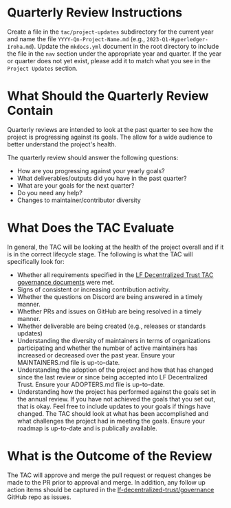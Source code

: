 [//]: # (SPDX-License-Identifier: CC-BY-4.0)

# Quarterly Review Instructions
Create a file in the `tac/project-updates` subdirectory for the current year and name the file `YYYY-Qn-Project-Name.md` (e.g., `2023-Q1-Hyperledger-Iroha.md`).  Update the `mkdocs.yml` document in the root directory to include the file in the `nav` section under the appropriate year and quarter. If the year or quarter does not yet exist, please add it to match what you see in the `Project Updates` section.

# What Should the Quarterly Review Contain
Quarterly reviews are intended to look at the past quarter to see how the project is progressing against its goals. The allow for a wide audience to better understand the project's health. 

The quarterly review should answer the following questions:

- How are you progressing against your yearly goals?
- What deliverables/outputs did you have in the past quarter?
- What are your goals for the next quarter?
- Do you need any help?
- Changes to maintainer/contributor diversity

# What Does the TAC Evaluate
In general, the TAC will be looking at the health of the project overall and if it is in the correct lifecycle stage. The following is what the TAC will specifically look for:

- Whether all requirements specified in the [LF Decentralized Trust TAC governance documents](../governing-documents/index.md) were met.
- Signs of consistent or increasing contribution activity.
- Whether the questions on Discord are being answered in a timely manner.
- Whether PRs and issues on GitHub are being resolved in a timely manner.
- Whether deliverable are being created (e.g., releases or standards updates)
- Understanding the diversity of maintainers in terms of organizations participating and whether the number of active maintainers has increased or decreased over the past year. Ensure your MAINTAINERS.md file is up-to-date.
- Understanding the adoption of the project and how that has changed since the last review or since being accepted into LF Decentralized Trust. Ensure your ADOPTERS.md file is up-to-date.
- Understanding how the project has performed against the goals set in the annual review. If you have not achieved the goals that you set out, that is okay. Feel free to include updates to your goals if things have changed. The TAC should look at what has been accomplished and what challenges the project had in meeting the goals. Ensure your roadmap is up-to-date and is publically available.

# What is the Outcome of the Review
The TAC will approve and merge the pull request or request changes be made to the PR prior to approval and merge. In addition, any follow up action items should be captured in the [lf-decentralized-trust/governance] GitHub repo as issues.

[lf-decentralized-trust/governance]: https://github.com/lf-decentralized-trust/governance/